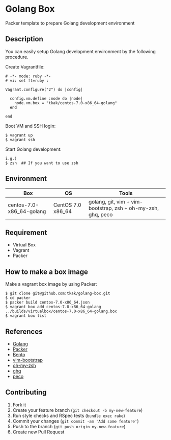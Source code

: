 Golang Box
==========

Packer template to prepare Golang development environment

## Description

You can easily setup Golang development environment by the following procedure.

Create Vagrantfile:

```
# -*- mode: ruby -*-
# vi: set ft=ruby :

Vagrant.configure("2") do |config|

  config.vm.define :node do |node|
    node.vm.box = "tkak/centos-7.0-x86_64-golang"
  end

end
```

Boot VM and SSH login:

```
$ vagrant up
$ vagrant ssh
```

Start Golang development:

```
i.g.)
$ zsh  ## If you want to use zsh
```


## Environment

|Box                     |OS               |Tools                                                       |
|------------------------|-----------------|------------------------------------------------------------|
|centos-7.0-x86_64-golang|CentOS 7.0 x86_64|golang, git, vim + vim-bootstrap, zsh + oh-my-zsh, ghq, peco|


## Requirement

* Virtual Box
* Vagrant
* Packer


## How to make a box image

Make a vagrant box image by using Packer:

```
$ git clone git@github.com:tkak/golang-box.git
$ cd packer
$ packer build centos-7.0-x86_64.json
$ vagrant box add centos-7.0-x86_64-golang ../builds/virtualbox/centos-7.0-x86_64-golang.box
$ vagrant box list
```


## References

* [Golang](https://golang.org/)
* [Packer](http://www.packer.io/)
* [Bento](https://github.com/opscode/bento)
* [vim-bootstrap](https://github.com/avelino/vim-bootstrap)
* [oh-my-zsh](https://github.com/robbyrussell/oh-my-zsh)
* [ghq](https://github.com/motemen/ghq)
* [peco](https://github.com/peco/peco)


## Contributing

1. Fork it
2. Create your feature branch (`git checkout -b my-new-feature`)
3. Run style checks and RSpec tests (`bundle exec rake`)
4. Commit your changes (`git commit -am 'Add some feature'`)
5. Push to the branch (`git push origin my-new-feature`)
6. Create new Pull Request

